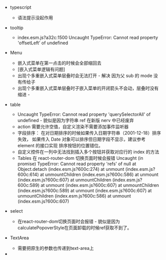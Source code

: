 - typescript

  - 语法提示没起作用

- tooltip

  - index.esm.js?a32c:1500 Uncaught TypeError: Cannot read property 'offsetLeft' of undefined

- Menu

  - 嵌入式菜单在第一点击的时候会全部缩回去
  - [嵌入式菜单逻辑有问题]
  - 出现个多重嵌入式菜单层叠时会无法打开 - 解决 因为父 sub 的 mode 没有传给子
  - 出现个多重嵌入式菜单层叠时子嵌入菜单的开闭箭头不会动，层叠时没有缩进 -

- table
  - Uncaught TypeError: Cannot read property 'querySelectorAll' of undefined - 貌似是因为字符串 ref 在新版 nerv 中已经废弃
  - action 需要允许空值，自定义渲染不需要添加事件监听器
  - 字段排序：
    在对日期排序的时候如果传入日期字符串（2001-12-18）排序失效， 如果传入 Date 对象可以排序但日期字段不显示，建议参考 element 的接口实现
    排序按钮的位置错位。
  - 自定义控件在一列中无法找到插入多个按钮并获取对应行的 index 的方法
  - Tables 在 react-router-dom 切换页面时候会报错
    Uncaught (in promise) TypeError: Cannot read property 'refs' of null
    at Object.detach (index.esm.js?600c:274)
    at unmount (index.esm.js?600c:614)
    at unmountChildren (index.esm.js?600c:586)
    at unmount (index.esm.js?600c:607)
    at unmountChildren (index.esm.js?600c:589)
    at unmount (index.esm.js?600c:607)
    at unmountChildren (index.esm.js?600c:589)
    at unmount (index.esm.js?600c:607)
    at unmountChildren (index.esm.js?600c:586)
    at unmount (index.esm.js?600c:607)

- select
    - 在react-router-dom切换页面时会报错 - 貌似是因为calculatePopoverStyle在页面卸载的时候ref获取不到了。

- TextArea
    - 需要把原生的参数也传递到text-area上

-
 
        